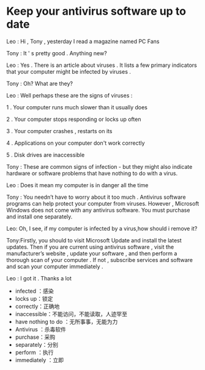 # Keep your antivirus software up to date

Leo : Hi , Tony , yesterday I read a magazine named PC Fans

Tony : It ' s pretty good . Anything new?

Leo : Yes . There is an article about viruses . It lists a few primary indicators that your computer might be infected by viruses .

Tony : Oh? What are they?

Leo : Well perhaps these are the signs of viruses :

1 . Your computer runs much slower than it usually does

2 . Your computer stops responding or locks up often

3 . Your computer crashes , restarts on its

4 . Applications on your computer don't work correctly

5 . Disk drives are inaccessible

Tony : These are common signs of infection - but they might also indicate hardware or software problems that have nothing to do with a virus.

Leo : Does it mean my computer is in danger all the time

Tony : You needn’t have to worry about it too much . Antivirus software programs can help protect your computer from viruses. However , Microsoft Windows does not come with any antivirus software. You must purchase and install one separately.

Leo: Oh, I see, if my computer is infected by a virus,how should i remove it?

Tony:Firstly, you should to visit Microsoft Update and install the latest updates. Then if you are current using antivirus software , visit the manufacturer’s website , update your software , and then perform a thorough scan of your computer . If not , subscribe services and software and scan your computer immediately .

Leo : I got it . Thanks a lot



- infected ：感染
-  locks up：锁定
- correctly：正确地
- inaccessible：不能访问，不能读取，人迹罕至
- have nothing to do ：无所事事，无能为力
- Antivirus ：杀毒软件
- purchase：采购
- separately：分别
- perform ：执行
- immediately ：立即


